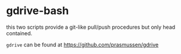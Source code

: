 # gdrive-bash

this two scripts provide a git-like pull/push procedures but only head contained.

`gdrive` can be found at https://github.com/prasmussen/gdrive
